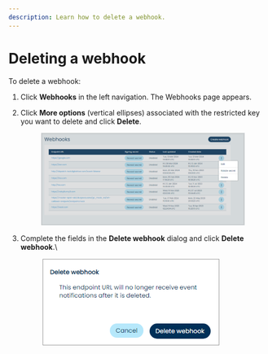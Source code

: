 ```yaml
---
description: Learn how to delete a webhook.
---
```


# Deleting a webhook

To delete a webhook:

1. Click **Webhooks** in the left navigation. The Webhooks page appears.
2.  Click **More options** (vertical ellipses) associated with the restricted key you want to delete and click **Delete**.

    <figure><img src="../../../../.gitbook/assets/1 delete webhooks - dropdown.png" alt=""><figcaption></figcaption></figure>
3.  Complete the fields in the **Delete webhook** dialog and click **Delete webhook**.\


    <div align="left">

    <figure><img src="../../../../.gitbook/assets/2 delete webhooks - delete modal.png" alt=""><figcaption></figcaption></figure>

    </div>
